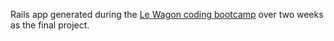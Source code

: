 Rails app generated during the [Le Wagon coding bootcamp](https://www.lewagon.com) over two weeks as the final project.
